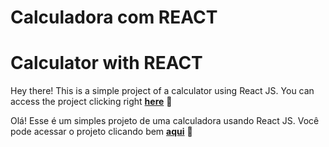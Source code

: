 # Calculadora com REACT
# Calculator with REACT

Hey there! This is a simple project of a calculator using React JS.
You can access the project clicking right [__here__](https://calculadora-com-react.vercel.app/) 🙂

Olá! Esse é um simples projeto de uma calculadora usando React JS.
Você pode acessar o projeto clicando bem [__aqui__](https://calculadora-com-react.vercel.app/) 🙂
